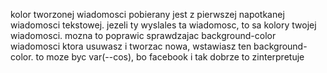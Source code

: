 kolor tworzonej wiadomosci pobierany jest z pierwszej napotkanej wiadomosci tekstowej. jezeli ty wyslales ta wiadomosc, to sa kolory twojej wiadomosci. mozna to poprawic sprawdzajac background-color wiadomosci ktora usuwasz i tworzac nowa, wstawiasz ten background-color. to moze byc var(--cos), bo facebook i tak dobrze to zinterpretuje
